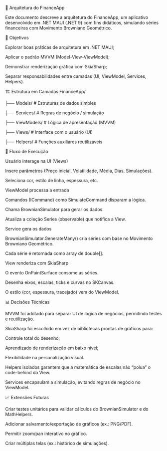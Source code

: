 ﻿📖 Arquitetura do FinanceApp

Este documento descreve a arquitetura do FinanceApp, um aplicativo desenvolvido em .NET MAUI (.NET 9) com fins didáticos, simulando séries financeiras com Movimento Browniano Geométrico.

🎯 Objetivos

Explorar boas práticas de arquitetura em .NET MAUI;

Aplicar o padrão MVVM (Model-View-ViewModel);

Demonstrar renderização gráfica com SkiaSharp;

Separar responsabilidades entre camadas (UI, ViewModel, Services, Helpers).

🏗️ Estrutura em Camadas
FinanceApp/

├── Models/              # Estruturas de dados simples

├── Services/            # Regras de negócio / simulação

├── ViewModels/          # Lógica de apresentação (MVVM)

├── Views/               # Interface com o usuário (UI)

├── Helpers/             # Funções auxiliares reutilizáveis

🔄 Fluxo de Execução

Usuário interage na UI (Views)

Insere parâmetros (Preço inicial, Volatilidade, Média, Dias, Simulações).

Seleciona cor, estilo de linha, espessura, etc.

ViewModel processa a entrada

Comandos (ICommand) como SimulateCommand disparam a lógica.

Chama BrownianSimulator para gerar os dados.

Atualiza a coleção Series (observable) que notifica a View.

Service gera os dados

BrownianSimulator.GenerateMany() cria séries com base no Movimento Browniano Geométrico.

Cada série é retornada como array de double[].

View renderiza com SkiaSharp

O evento OnPaintSurface consome as séries.

Desenha eixos, escalas, ticks e curvas no SKCanvas.

O estilo (cor, espessura, tracejado) vem do ViewModel.

📊 Decisões Técnicas

MVVM foi adotado para separar UI de lógica de negócios, permitindo testes e reutilização.

SkiaSharp foi escolhido em vez de bibliotecas prontas de gráficos para:

Controle total do desenho;

Aprendizado de renderização em baixo nível;

Flexibilidade na personalização visual.

Helpers isolados garantem que a matemática de escalas não “polua” o code-behind da View.

Services encapsulam a simulação, evitando regras de negócio no ViewModel.

📈 Extensões Futuras

Criar testes unitários para validar cálculos do BrownianSimulator e do MathHelpers.

Adicionar salvamento/exportação de gráficos (ex.: PNG/PDF).

Permitir zoom/pan interativo no gráfico.

Criar múltiplas telas (ex.: histórico de simulações).
